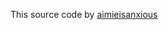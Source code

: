 This source code by [aimieisanxious]([https://link-url-here.org](https://codepen.io/aimieisanxious/pen/zJepap)https://codepen.io/aimieisanxious/pen/zJepap)
